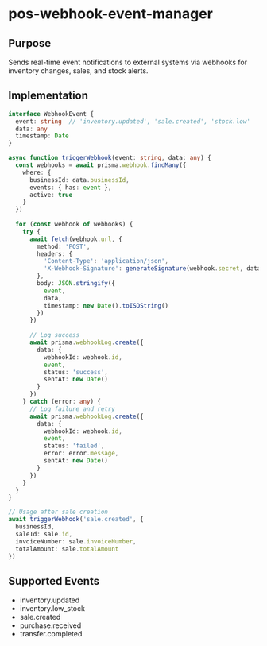 # pos-webhook-event-manager

## Purpose
Sends real-time event notifications to external systems via webhooks for inventory changes, sales, and stock alerts.

## Implementation
```typescript
interface WebhookEvent {
  event: string  // 'inventory.updated', 'sale.created', 'stock.low'
  data: any
  timestamp: Date
}

async function triggerWebhook(event: string, data: any) {
  const webhooks = await prisma.webhook.findMany({
    where: {
      businessId: data.businessId,
      events: { has: event },
      active: true
    }
  })
  
  for (const webhook of webhooks) {
    try {
      await fetch(webhook.url, {
        method: 'POST',
        headers: {
          'Content-Type': 'application/json',
          'X-Webhook-Signature': generateSignature(webhook.secret, data)
        },
        body: JSON.stringify({
          event,
          data,
          timestamp: new Date().toISOString()
        })
      })
      
      // Log success
      await prisma.webhookLog.create({
        data: {
          webhookId: webhook.id,
          event,
          status: 'success',
          sentAt: new Date()
        }
      })
    } catch (error: any) {
      // Log failure and retry
      await prisma.webhookLog.create({
        data: {
          webhookId: webhook.id,
          event,
          status: 'failed',
          error: error.message,
          sentAt: new Date()
        }
      })
    }
  }
}

// Usage after sale creation
await triggerWebhook('sale.created', {
  businessId,
  saleId: sale.id,
  invoiceNumber: sale.invoiceNumber,
  totalAmount: sale.totalAmount
})
```

## Supported Events
- inventory.updated
- inventory.low_stock
- sale.created
- purchase.received
- transfer.completed
